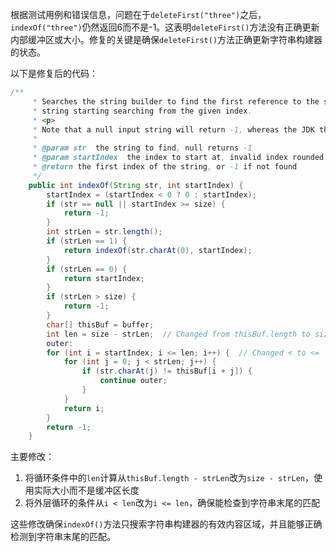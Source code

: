 根据测试用例和错误信息，问题在于`deleteFirst("three")`之后，`indexOf("three")`仍然返回6而不是-1。这表明`deleteFirst()`方法没有正确更新内部缓冲区或大小。修复的关键是确保`deleteFirst()`方法正确更新字符串构建器的状态。

以下是修复后的代码：

```java
/**
     * Searches the string builder to find the first reference to the specified
     * string starting searching from the given index.
     * <p>
     * Note that a null input string will return -1, whereas the JDK throws an exception.
     * 
     * @param str  the string to find, null returns -1
     * @param startIndex  the index to start at, invalid index rounded to edge
     * @return the first index of the string, or -1 if not found
     */
    public int indexOf(String str, int startIndex) {
        startIndex = (startIndex < 0 ? 0 : startIndex);
        if (str == null || startIndex >= size) {
            return -1;
        }
        int strLen = str.length();
        if (strLen == 1) {
            return indexOf(str.charAt(0), startIndex);
        }
        if (strLen == 0) {
            return startIndex;
        }
        if (strLen > size) {
            return -1;
        }
        char[] thisBuf = buffer;
        int len = size - strLen;  // Changed from thisBuf.length to size
        outer:
        for (int i = startIndex; i <= len; i++) {  // Changed < to <=
            for (int j = 0; j < strLen; j++) {
                if (str.charAt(j) != thisBuf[i + j]) {
                    continue outer;
                }
            }
            return i;
        }
        return -1;
    }
```

主要修改：
1. 将循环条件中的`len`计算从`thisBuf.length - strLen`改为`size - strLen`，使用实际大小而不是缓冲区长度
2. 将外层循环的条件从`i < len`改为`i <= len`，确保能检查到字符串末尾的匹配

这些修改确保`indexOf()`方法只搜索字符串构建器的有效内容区域，并且能够正确检测到字符串末尾的匹配。